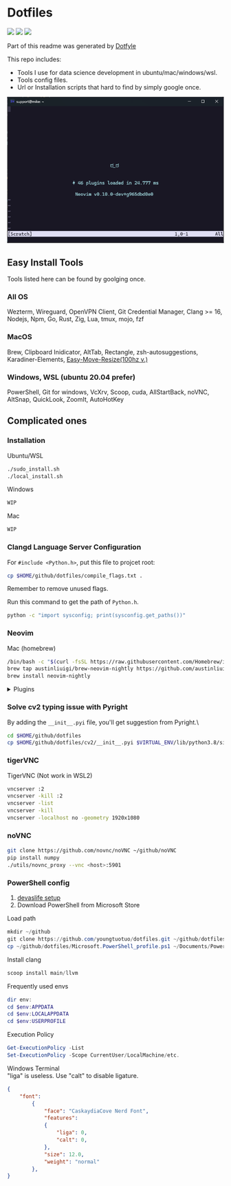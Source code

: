 # Dotfiles

<a href="https://dotfyle.com/youngtuotuo/dotfiles-nvim"><img src="https://dotfyle.com/youngtuotuo/dotfiles-nvim/badges/plugins?style=flat" /></a>
<a href="https://dotfyle.com/youngtuotuo/dotfiles-nvim"><img src="https://dotfyle.com/youngtuotuo/dotfiles-nvim/badges/leaderkey?style=flat" /></a>
<a href="https://dotfyle.com/youngtuotuo/dotfiles-nvim"><img src="https://dotfyle.com/youngtuotuo/dotfiles-nvim/badges/plugin-manager?style=flat" /></a>

Part of this readme was generated by [Dotfyle](https://dotfyle.com)

This repo includes:

- Tools I use for data science development in ubuntu/mac/windows/wsl.
- Tools config files.
- Url or Installation scripts that hard to find by simply google once.

![image](pictures/startup.png)

## Easy Install Tools

Tools listed here can be found by goolging once.

### All OS

Wezterm, Wireguard, OpenVPN Client, Git Credential Manager, Clang >= 16,\
Nodejs, Npm, Go, Rust, Zig, Lua, tmux, mojo, fzf

### MacOS

Brew, Clipboard Inidicator, AltTab, Rectangle, zsh-autosuggestions,\
Karadiner-Elements, [Easy-Move-Resize(100hz v.)](https://drive.google.com/file/d/1bdyYV0fyfmAnF1Lla08BVVKNLJTMiQwU/view?usp=drive_link)

### Windows, WSL (ubuntu 20.04 prefer)

PowerShell, Git for windows, VcXrv, Scoop, cuda, AllStartBack, noVNC,\
AltSnap, QuickLook, ZoomIt, AutoHotKey

## Complicated ones

### Installation

Ubuntu/WSL

```bash
./sudo_install.sh
./local_install.sh
```

Windows

```powershell
WIP
```

Mac

```zsh
WIP
```

### Clangd Language Server Configuration

For `#include <Python.h>`, put this file to projcet root:

```bash
cp $HOME/github/dotfiles/compile_flags.txt .
```

Remember to remove unused flags.

Run this command to get the path of `Python.h`.

```bash
python -c "import sysconfig; print(sysconfig.get_paths())"
```

### Neovim

Mac (homebrew)

```bash
/bin/bash -c "$(curl -fsSL https://raw.githubusercontent.com/Homebrew/install/HEAD/install.sh)"
brew tap austinliuigi/brew-neovim-nightly https://github.com/austinliuigi/brew-neovim-nightly.git
brew install neovim-nightly
```

<details>
<summary>Plugins</summary>

bars-and-lines

+ [luukvbaal/statuscol.nvim](https://dotfyle.com/plugins/luukvbaal/statuscol.nvim)

color

+ [folke/twilight.nvim](https://dotfyle.com/plugins/folke/twilight.nvim)

colorscheme

+ [rose-pine/neovim](https://dotfyle.com/plugins/rose-pine/neovim)

comment

+ [numToStr/Comment.nvim](https://dotfyle.com/plugins/numToStr/Comment.nvim)
+ [danymat/neogen](https://dotfyle.com/plugins/danymat/neogen)
+ [folke/todo-comments.nvim](https://dotfyle.com/plugins/folke/todo-comments.nvim)

completion

+ [hrsh7th/nvim-cmp](https://dotfyle.com/plugins/hrsh7th/nvim-cmp)

diagnostics

+ [folke/trouble.nvim](https://dotfyle.com/plugins/folke/trouble.nvim)

editing-support

+ [debugloop/telescope-undo.nvim](https://dotfyle.com/plugins/debugloop/telescope-undo.nvim)
+ [nvim-treesitter/nvim-treesitter-context](https://dotfyle.com/plugins/nvim-treesitter/nvim-treesitter-context)
+ [folke/zen-mode.nvim](https://dotfyle.com/plugins/folke/zen-mode.nvim)
+ [cshuaimin/ssr.nvim](https://dotfyle.com/plugins/cshuaimin/ssr.nvim)
+ [Wansmer/treesj](https://dotfyle.com/plugins/Wansmer/treesj)

formatting

+ [stevearc/conform.nvim](https://dotfyle.com/plugins/stevearc/conform.nvim)

fuzzy-finder

+ [nvim-telescope/telescope.nvim](https://dotfyle.com/plugins/nvim-telescope/telescope.nvim)

git

+ [lewis6991/gitsigns.nvim](https://dotfyle.com/plugins/lewis6991/gitsigns.nvim)

indent

+ [lukas-reineke/indent-blankline.nvim](https://dotfyle.com/plugins/lukas-reineke/indent-blankline.nvim)

lsp

+ [neovim/nvim-lspconfig](https://dotfyle.com/plugins/neovim/nvim-lspconfig)
+ [mfussenegger/nvim-lint](https://dotfyle.com/plugins/mfussenegger/nvim-lint)
+ [j-hui/fidget.nvim](https://dotfyle.com/plugins/j-hui/fidget.nvim)
+ [stevearc/aerial.nvim](https://dotfyle.com/plugins/stevearc/aerial.nvim)

lsp-installer

+ [williamboman/mason.nvim](https://dotfyle.com/plugins/williamboman/mason.nvim)

markdown-and-latex

+ [micangl/cmp-vimtex](https://dotfyle.com/plugins/micangl/cmp-vimtex)
+ [iamcco/markdown-preview.nvim](https://dotfyle.com/plugins/iamcco/markdown-preview.nvim)

marks

+ [ThePrimeagen/harpoon](https://dotfyle.com/plugins/ThePrimeagen/harpoon)

motion

+ [backdround/neowords.nvim](https://dotfyle.com/plugins/backdround/neowords.nvim)

nvim-dev

+ [folke/neodev.nvim](https://dotfyle.com/plugins/folke/neodev.nvim)
+ [nvim-lua/plenary.nvim](https://dotfyle.com/plugins/nvim-lua/plenary.nvim)

plugin-manager

+ [folke/lazy.nvim](https://dotfyle.com/plugins/folke/lazy.nvim)

snippet

+ [L3MON4D3/LuaSnip](https://dotfyle.com/plugins/L3MON4D3/LuaSnip)

split-and-window

+ [anuvyklack/windows.nvim](https://dotfyle.com/plugins/anuvyklack/windows.nvim)

startup

+ [goolord/alpha-nvim](https://dotfyle.com/plugins/goolord/alpha-nvim)

syntax

+ [kylechui/nvim-surround](https://dotfyle.com/plugins/kylechui/nvim-surround)
+ [nvim-treesitter/nvim-treesitter-textobjects](https://dotfyle.com/plugins/nvim-treesitter/nvim-treesitter-textobjects)
+ [nvim-treesitter/nvim-treesitter](https://dotfyle.com/plugins/nvim-treesitter/nvim-treesitter)

Language Servers

clangd, gopls, lua_ls, pyright, ruff_lsp, texlab, zls,

</details>

### Solve cv2 typing issue with Pyright

By adding the `__init__.pyi` file, you'll get suggestion from Pyright.\

```bash
cd $HOME/github/dotfiles
cp $HOME/github/dotfiles/cv2/__init__.pyi $VIRTUAL_ENV/lib/python3.8/site-packages/cv2/__init__.pyi
```

### tigerVNC

TigerVNC (Not work in WSL2)

```bash
vncserver :2
vncserver -kill :2
vncserver -list
vncserver -kill
vncserver -localhost no -geometry 1920x1080
```

### noVNC

```bash
git clone https://github.com/novnc/noVNC ~/github/noVNC
pip install numpy
./utils/novnc_proxy --vnc <host>:5901
```

### PowerShell config

 1. [devaslife setup](https://www.youtube.com/watch?v=5-aK2_WwrmM&t=540s)
 2. Download PowerShell from Microsoft Store

Load path

```powershell
mkdir ~/github
git clone https://github.com/youngtuotuo/dotfiles.git ~/github/dotfiles
cp ~/github/dotfiles/Microsoft.PowerShell_profile.ps1 ~/Documents/PowerShell/
```

Install clang

```powershell
scoop install main/llvm
```

Frequently used envs

```powershell
dir env:
cd $env:APPDATA
cd $env:LOCALAPPDATA
cd $env:USERPROFILE
```

Execution Policy

```powershell
Get-ExecutionPolicy -List
Set-ExecutionPolicy -Scope CurrentUser/LocalMachine/etc.
```

Windows Terminal\
"liga" is useless. Use "calt" to disable ligature.

```json
{
    "font":
        {
            "face": "CaskaydiaCove Nerd Font",
            "features":
            {
                "liga": 0,
                "calt": 0,
            },
            "size": 12.0,
            "weight": "normal"
        },
}
```
